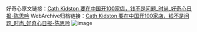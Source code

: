 好奇心原文链接：[Cath Kidston 要在中国开100家店，钱不是问题_时尚_好奇心日报-陈思吟](https://www.qdaily.com/articles/1577.html)
WebArchive归档链接：[Cath Kidston 要在中国开100家店，钱不是问题_时尚_好奇心日报-陈思吟](http://web.archive.org/web/20190623145947/https://www.qdaily.com/articles/1577.html)
![image](http://ww3.sinaimg.cn/large/007d5XDply1g3v4ecljysj30u03b2b29)